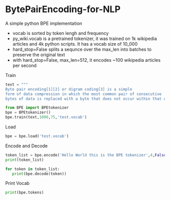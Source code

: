 # BytePairEncoding-for-NLP
A simple python BPE implementation
- vocab is sorted by token lengh and frequency
- py_wiki.vocab is a pretrained tokenizer, it was trained on 1k wikipedia articles and 4k python scripts. It has a vocab size of 10_000
- hard_stop=False splits a sequnce over the max_len into batches to preserve the original text
- with hard_stop=False, max_len=512, it encodes ~100 wikipedia articles per second

Train
```python
text = """
Byte pair encoding[1][2] or digram coding[3] is a simple
form of data compression in which the most common pair of consecutive
bytes of data is replaced with a byte that does not occur within that data."""

from BPE import BPEtokenizer
bpe = BPEtokenizer()
bpe.train(text,1000,75,'test.vocab')
```

Load
```python
bpe = bpe.load('test.vocab')
```

Encode and Decode
```python
token_list = bpe.encode('Hello World this is the BPE tokenizer',4,False,True,True)
print(token_list)

for token in token_list:
   print(bpe.decode(token))
```

Print Vocab
```python
print(bpe.tokens)
```
